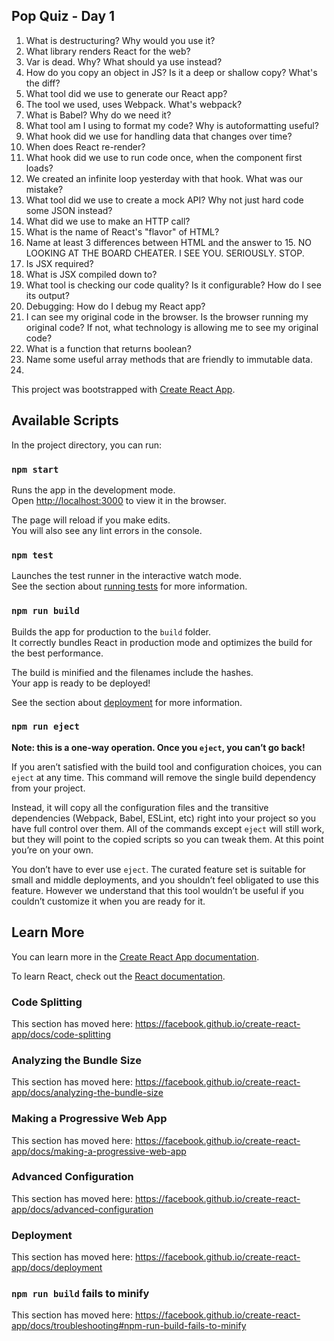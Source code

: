 ## Pop Quiz - Day 1

1. What is destructuring? Why would you use it?
2. What library renders React for the web?
3. Var is dead. Why? What should ya use instead?
4. How do you copy an object in JS? Is it a deep or shallow copy? What's the diff?
5. What tool did we use to generate our React app?
6. The tool we used, uses Webpack. What's webpack?
7. What is Babel? Why do we need it?
8. What tool am I using to format my code? Why is autoformatting useful?
9. What hook did we use for handling data that changes over time?
10. When does React re-render?
11. What hook did we use to run code once, when the component first loads?
12. We created an infinite loop yesterday with that hook. What was our mistake?
13. What tool did we use to create a mock API? Why not just hard code some JSON instead?
14. What did we use to make an HTTP call?
15. What is the name of React's "flavor" of HTML?
16. Name at least 3 differences between HTML and the answer to 15. NO LOOKING AT THE BOARD CHEATER. I SEE YOU. SERIOUSLY. STOP.
17. Is JSX required?
18. What is JSX compiled down to?
19. What tool is checking our code quality? Is it configurable? How do I see its output?
20. Debugging: How do I debug my React app?
21. I can see my original code in the browser. Is the browser running my original code? If not, what technology is allowing me to see my original code?
22. What is a function that returns boolean?
23. Name some useful array methods that are friendly to immutable data.
24.

This project was bootstrapped with [Create React App](https://github.com/facebook/create-react-app).

## Available Scripts

In the project directory, you can run:

### `npm start`

Runs the app in the development mode.<br />
Open [http://localhost:3000](http://localhost:3000) to view it in the browser.

The page will reload if you make edits.<br />
You will also see any lint errors in the console.

### `npm test`

Launches the test runner in the interactive watch mode.<br />
See the section about [running tests](https://facebook.github.io/create-react-app/docs/running-tests) for more information.

### `npm run build`

Builds the app for production to the `build` folder.<br />
It correctly bundles React in production mode and optimizes the build for the best performance.

The build is minified and the filenames include the hashes.<br />
Your app is ready to be deployed!

See the section about [deployment](https://facebook.github.io/create-react-app/docs/deployment) for more information.

### `npm run eject`

**Note: this is a one-way operation. Once you `eject`, you can’t go back!**

If you aren’t satisfied with the build tool and configuration choices, you can `eject` at any time. This command will remove the single build dependency from your project.

Instead, it will copy all the configuration files and the transitive dependencies (Webpack, Babel, ESLint, etc) right into your project so you have full control over them. All of the commands except `eject` will still work, but they will point to the copied scripts so you can tweak them. At this point you’re on your own.

You don’t have to ever use `eject`. The curated feature set is suitable for small and middle deployments, and you shouldn’t feel obligated to use this feature. However we understand that this tool wouldn’t be useful if you couldn’t customize it when you are ready for it.

## Learn More

You can learn more in the [Create React App documentation](https://facebook.github.io/create-react-app/docs/getting-started).

To learn React, check out the [React documentation](https://reactjs.org/).

### Code Splitting

This section has moved here: https://facebook.github.io/create-react-app/docs/code-splitting

### Analyzing the Bundle Size

This section has moved here: https://facebook.github.io/create-react-app/docs/analyzing-the-bundle-size

### Making a Progressive Web App

This section has moved here: https://facebook.github.io/create-react-app/docs/making-a-progressive-web-app

### Advanced Configuration

This section has moved here: https://facebook.github.io/create-react-app/docs/advanced-configuration

### Deployment

This section has moved here: https://facebook.github.io/create-react-app/docs/deployment

### `npm run build` fails to minify

This section has moved here: https://facebook.github.io/create-react-app/docs/troubleshooting#npm-run-build-fails-to-minify
